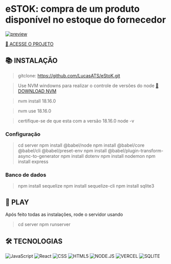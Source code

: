 # eSTOK: compra de um produto disponível no estoque do fornecedor

[![preview](./.github/preview.png)](/LINK-ACESSO-PROJETO/)

[🔗 ACESSE O PROJETO ](/LINK-ACESSO-PROJETO/)

## __📚 INSTALAÇÃO__
> gitclone: https://github.com/LucasATS/eStoK.git

> Use NVM windowns para realizar o controle de versões do node [🔗 DOWNLOAD NVM ](https://github.com/coreybutler/nvm-windows/releases) 

> nvm install 18.16.0

> nvm use 18.16.0

> certifique-se de que esta com a versão 18.16.0
> node -v

### Configuração
> cd server
> npm install @babel/node
> npm install @babel/core @babel/cli @babel/preset-env
> npm install @babel/plugin-transform-async-to-generator
> npm install dotenv
> npm install nodemon
> npm install express

### Banco de dados
> npm install sequelize
> npm install sequelize-cli
> npm install sqlite3

## __📂 PLAY__
Após feito todas as instalações, rode o servidor usando
> cd server
> npm runserver

<!--
## __❤ AGRADECIMENTOS__
[@<NOME>](<LINK>) "<MENSAGEM>"
-->

## __🛠 TECNOLOGIAS__ 

![JavaScript](https://img.shields.io/badge/JavaScript-323330?style=for-the-badge&logo=javascript&logoColor=F7DF1E)
![React](https://img.shields.io/badge/React-20232A?style=for-the-badge&logo=react&logoColor=61DAFB)
![CSS](https://img.shields.io/badge/CSS3-1572B6?style=for-the-badge&logo=css3&logoColor=white)
![HTML5](https://img.shields.io/badge/HTML5-E34F26?style=for-the-badge&logo=html5&logoColor=white)
![NODE.JS](https://img.shields.io/badge/Node.js-43853D?style=for-the-badge&logo=node.js&logoColor=white)
![VERCEL](https://img.shields.io/badge/Vercel-000000?style=for-the-badge&logo=vercel&logoColor=white)
![SQLITE](https://img.shields.io/badge/SQLite-07405E?style=for-the-badge&logo=sqlite&logoColor=white)
